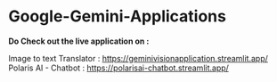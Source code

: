# Google-Gemini-Applications

**Do Check out the live application on :**

Image to text Translator : https://geminivisionapplication.streamlit.app/
Polaris AI - Chatbot : https://polarisai-chatbot.streamlit.app/
